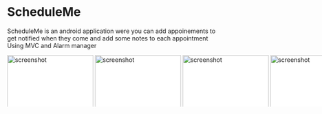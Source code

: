 # ScheduleMe
ScheduleMe is an android application were you can add appoinements to get notified when they come and add some notes to each appointment
Using MVC and Alarm manager


<div style="width:830px; background-color:white; height:120px; overflow:auto;">
		<div style="width: 2000px; height: 90px;">
      <img src="https://user-images.githubusercontent.com/49305252/137156247-48aa6086-a6db-47c4-9d38-4ee64484e1fc.png" alt="screenshot" width="200"/>
      <img src="https://user-images.githubusercontent.com/49305252/137156326-c8b7fcd8-4965-4fa0-bff8-ae6ce6b88776.png" alt="screenshot" width="200"/>
      <img src="https://user-images.githubusercontent.com/49305252/137156911-2e7a5ff4-67c7-4c15-a635-eabfce2f320e.png" alt="screenshot" width="200"/>
      <img src="https://user-images.githubusercontent.com/49305252/137157000-2e882bf2-2396-4668-9142-44ea60a9f9d9.png" alt="screenshot" width="200"/>
      <img src="https://user-images.githubusercontent.com/49305252/137157145-5baf0937-e8ab-48aa-9e10-ea1e9a4f577d.png" alt="screenshot" width="200"/>
      <img src="https://user-images.githubusercontent.com/49305252/137157367-43c86a29-b277-4675-acd2-9b366566b124.gif" alt="screenshot" width="200"/>
		</div>
</div>
